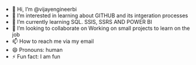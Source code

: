 - 👋 Hi, I’m @vijayengineerbi
- 👀 I’m interested in learning about GITHUB and its intgeration processes
- 🌱 I’m currently learning SQL. SSIS, SSRS AND POWER BI
- 💞️ I’m looking to collaborate on Working on small projects to learn on the job
- 📫 How to reach me via my email
- 😄 Pronouns: human
- ⚡ Fun fact: I am fun

<!---
vijayengineerbi/vijayengineerbi is a ✨ special ✨ repository because its `README.md` (this file) appears on your GitHub profile.
You can click the Preview link to take a look at your changes.
--->
